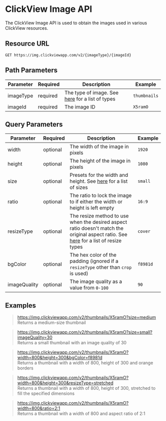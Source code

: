# ClickView Image API

The ClickView Image API is used to obtain the images used in various ClickView resources.

## Resource URL
```http
GET https://img.clickviewapp.com/v2/{imageType}/{imageId}
```
 
## Path Parameters
| Parameter | Required | Description | Example |
| --------- | -------- |------------ | ------- |
| imageType | required | The type of image. See [here](image_types.md) for a list of types | `thumbnails` |
| imageId | required | The image ID | `X5ramO` |

## Query Parameters

| Parameter | Required | Description | Example |
| --------- | -------- |------------ | ------- |
| width | optional | The width of the image in pixels | `1920` |
| height | optional | The height of the image in pixels | `1080` |
| size | optional | Presets for the width and height. See [here](image_types.md) for a list of sizes | `small` |
| ratio | optional | The ratio to lock the image to if either the width or height is left empty | `16:9` | 
| resizeType | optional | The resize method to use when the desired aspect ratio doesn't match the original aspect ratio. See [here](resize_types.md) for a list of resize types | `cover` |
| bgColor | optional | The hex color of the padding (ignored if a `resizeType` other than `crop` is used) | `f8981d` |
| imageQuality | optional | The image quality as a value from `0-100` | `90` |

## Examples

> https://img.clickviewapp.com/v2/thumbnails/X5ramO?size=medium   
> Returns a medium-size thumbnail

> https://img.clickviewapp.com/v2/thumbnails/X5ramO?size=small?imageQuality=30  
> Returns a small thumbnail with an image quality of 30  

> https://img.clickviewapp.com/v2/thumbnails/X5ramO?width=800&height=300&bgColor=f8981d  
> Returns a thumbnail with a width of 800, height of 300 and orange borders   

> https://img.clickviewapp.com/v2/thumbnails/X5ramO?width=800&height=300&resizeType=stretched  
> Returns a thumbnail with a width of 800, height of 300, stretched to fill the specified dimensions

> https://img.clickviewapp.com/v2/thumbnails/X5ramO?width=800&ratio=2:1  
> Returns a thumbnail with a width of 800 and aspect ratio of 2:1   